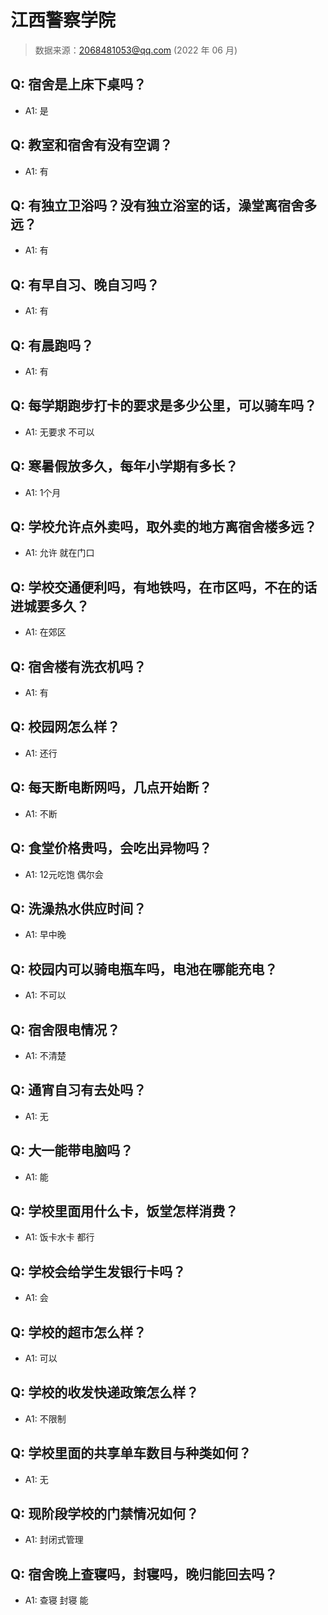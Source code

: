 # 江西警察学院

> 数据来源：2068481053@qq.com (2022 年 06 月)

## Q: 宿舍是上床下桌吗？

- A1: 是

## Q: 教室和宿舍有没有空调？

- A1: 有

## Q: 有独立卫浴吗？没有独立浴室的话，澡堂离宿舍多远？

- A1: 有

## Q: 有早自习、晚自习吗？

- A1: 有

## Q: 有晨跑吗？

- A1: 有

## Q: 每学期跑步打卡的要求是多少公里，可以骑车吗？

- A1: 无要求 不可以

## Q: 寒暑假放多久，每年小学期有多长？

- A1: 1个月

## Q: 学校允许点外卖吗，取外卖的地方离宿舍楼多远？

- A1: 允许 就在门口

## Q: 学校交通便利吗，有地铁吗，在市区吗，不在的话进城要多久？

- A1: 在郊区

## Q: 宿舍楼有洗衣机吗？

- A1: 有

## Q: 校园网怎么样？

- A1: 还行

## Q: 每天断电断网吗，几点开始断？

- A1: 不断

## Q: 食堂价格贵吗，会吃出异物吗？

- A1: 12元吃饱 偶尔会

## Q: 洗澡热水供应时间？

- A1: 早中晚

## Q: 校园内可以骑电瓶车吗，电池在哪能充电？

- A1: 不可以

## Q: 宿舍限电情况？

- A1: 不清楚

## Q: 通宵自习有去处吗？

- A1: 无

## Q: 大一能带电脑吗？

- A1: 能

## Q: 学校里面用什么卡，饭堂怎样消费？

- A1: 饭卡水卡 都行

## Q: 学校会给学生发银行卡吗？

- A1: 会

## Q: 学校的超市怎么样？

- A1: 可以

## Q: 学校的收发快递政策怎么样？

- A1: 不限制

## Q: 学校里面的共享单车数目与种类如何？

- A1: 无

## Q: 现阶段学校的门禁情况如何？

- A1: 封闭式管理

## Q: 宿舍晚上查寝吗，封寝吗，晚归能回去吗？

- A1: 查寝 封寝 能

